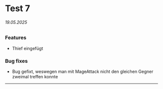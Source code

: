 # Test 7
###### _19.05.2025_

### Features 
- Thief eingefügt

### Bug fixes
- Bug gefixt, weswegen man mit MageAttack nicht den gleichen Gegner zweimal treffen konnte

---